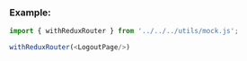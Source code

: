 ### Example:

```js
import { withReduxRouter } from '../../../utils/mock.js';

withReduxRouter(<LogoutPage/>)
```